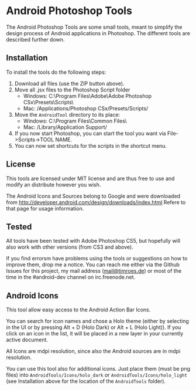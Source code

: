 Android Photoshop Tools
=======================

The Android Photoshop Tools are some small tools, meant to simplify the
design process of Android applications in Photoshop. The different tools
are described further down.


Installation
------------

To install the tools do the following steps:

1. Download all files (use the ZIP button above).
2. Move all .jsx files to the Photoshop Script folder
   - Windows: C:\Program Files\Adobe\Adobe Photoshop CSx\Presets\Scripts\
   - Mac: /Applications/Photoshop CSx/Presets/Scripts/
3. Move the `AndroidTool` directory to its place:
   - Windows: C:\Program Files\Common Files\
   - Mac: /Library/Application Support/
4. If you now start Photoshop, you can start the tool you want 
   via File->Scripts->TOOL NAME. 
5. You can now set shortcuts for the scripts in the shortcut menu.


License
-------

This tools are licensed under MIT license and are thus free to use and modify
an distribute however you wish.

The Android Icons and Sources belong to Google and were downloaded from
http://developer.android.com/design/downloads/index.html
Refere to that page for usage information.


Tested
------

All tools have been tested with Adobe Photoshop CS5, but hopefully will also work
with other versions (from CS3 and above).

If you find errorsm have problems using the tools or suggestions on how to improve them,
drop me a notice. You can reach me either via the Github Issues for this project, my 
mail address (mail@timroes.de) or most of the time in the #android-dev channel on irc.freenode.net.


Android Icons
-------------

This tool allow easy access to the Android Action Bar Icons.

You can search for icon names and chose a Holo theme (either by selecting
in the UI or by pressing Alt + D (Holo Dark) or Alt + L (Holo Light)).
If you click on an icon in the list, it will be placed in a new layer in
your currently active document.

All Icons are mdpi resolution, since also the Android sources are in mdpi 
resolution.

You can use this tool also for additional icons. Just place them  (must be png files)
into `AndroidTools/Icons/holo_dark` or `AndroidTools/Icons/holo_light` (see
Installation above for the location of the `AndroidTools` folder).

